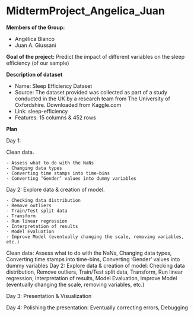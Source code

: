 # MidtermProject_Angelica_Juan

**Members of the Group:**
- Angélica Blanco
- Juan A. Giussani

**Goal of the project:**
Predict the impact of different variables on the sleep efficiency (of our sample)

**Description of dataset**
- Name: Sleep Efficiency Dataset
- Source: The dataset provided was collected as part of a study conducted in the UK by a research team from The University of Oxfordshire. Downloaded from Kaggle.com
- Link: sleep-efficiency
- Features: 15 columns & 452 rows

**Plan**

Day 1:

Clean data.

	- Assess what to do with the NaNs
	- Changing data types
	- Converting time stamps into time-bins
	- Converting ‘Gender’ values into dummy variables

Day 2:
Explore data & creation of model.

	- Checking data distribution
	- Remove outliers
	- Train/Test split data
	- Transform
	- Run linear regression
	- Interpretation of results
	- Model Evaluation
	- Improve Model (eventually changing the scale, removing variables, etc.)

Clean data:
	Assess what to do with the NaNs,
	Changing data types,
	Converting time stamps into time-bins,
	Converting ‘Gender’ values into dummy variables
Day 2:
Explore data & creation of model:
	Checking data distribution,
	Remove outliers,
	Train/Test split data,
	Transform,
	Run linear regression,
	Interpretation of results,
	Model Evaluation,
	Improve Model (eventually changing the scale, removing variables, etc.)


Day 3: 
Presentation & Visualization
	

Day 4: 
Polishing the presentation:
	Eventually correcting errors,
	Debugging 
	


